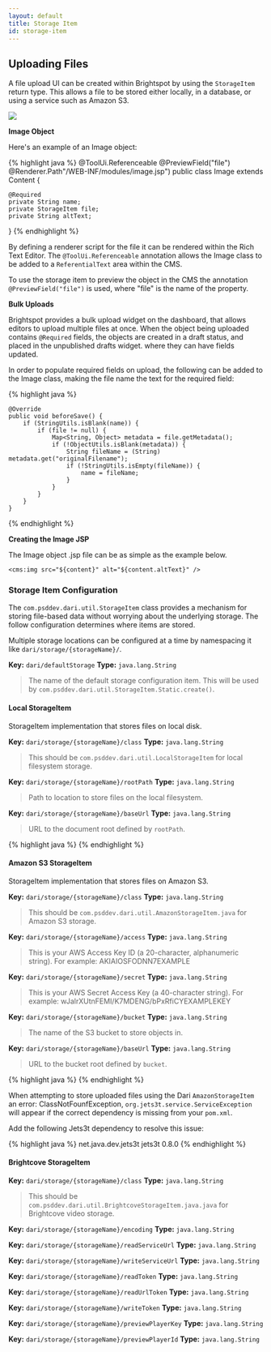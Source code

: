 ```yaml
---
layout: default
title: Storage Item
id: storage-item
---
```


<div markdown="1" class="span12">

## Uploading Files

A file upload UI can be created within Brightspot by using the `StorageItem` return type. This allows a file to be stored either locally, in a database, or using a service such as Amazon S3.

![](http://docs.brightspot.s3.amazonaws.com/storage-item-ui.png)


**Image Object**

Here's an example of an Image object:

<div class="highlight">
{% highlight java %}
@ToolUi.Referenceable
@PreviewField("file")
@Renderer.Path"/WEB-INF/modules/image.jsp")
public class Image extends Content {

    @Required
    private String name;
    private StorageItem file;
    private String altText;

}
{% endhighlight %}
</div>

By defining a renderer script for the file it can be rendered within the Rich Text Editor. The `@ToolUi.Referenceable` annotation allows the Image class to be added to a `ReferentialText` area within the CMS.

To use the storage item to preview the object in the CMS the annotation `@PreviewField("file")` is used, where "file" is the name of the property.

**Bulk Uploads**

Brightspot provides a bulk upload widget on the dashboard, that allows editors to upload multiple files at once. When the object being uploaded contains `@Required` fields, the objects are created in a draft status, and placed in the unpublished drafts widget. where they can have fields updated.

In order to populate required fields on upload, the following can be added to the Image class, making the file name the text for the required field:

<div class="highlight">
{% highlight java %}

    @Override
    public void beforeSave() {
        if (StringUtils.isBlank(name)) {
            if (file != null) {
                Map<String, Object> metadata = file.getMetadata();
                if (!ObjectUtils.isBlank(metadata)) {
                    String fileName = (String) metadata.get("originalFilename");
                    if (!StringUtils.isEmpty(fileName)) {
                        name = fileName;
                    }
                }
            }
        }
    }
{% endhighlight %}
</div>

**Creating the Image JSP**

The Image object .jsp file can be as simple as the example below.

    <cms:img src="${content}" alt="${content.altText}" />

### Storage Item Configuration

The `com.psddev.dari.util.StorageItem` class provides a mechanism for storing
file-based data without worrying about the underlying storage.  The follow
configuration determines where items are stored.

Multiple storage locations can be configured at a time by namespacing it
like `dari/storage/{storageName}/`.

**Key:** `dari/defaultStorage` **Type:** `java.lang.String`

> The name of the default storage configuration item. This will be used by
> `com.psddev.dari.util.StorageItem.Static.create()`.

#### Local StorageItem

StorageItem implementation that stores files on local disk.

**Key:** `dari/storage/{storageName}/class` **Type:** `java.lang.String`

> This should be `com.psddev.dari.util.LocalStorageItem` for local
> filesystem storage.

**Key:** `dari/storage/{storageName}/rootPath` **Type:** `java.lang.String`

> Path to location to store files on the local filesystem.

**Key:** `dari/storage/{storageName}/baseUrl` **Type:** `java.lang.String`

> URL to the document root defined by `rootPath`.

<div class="highlight">
{% highlight java %}
	<Environment name="dari/storage/local/class" override="false" type="java.lang.String" value="com.psddev.dari.util.LocalStorageItem" />
	<Environment name="dari/storage/local/rootPath" override="false" type="java.lang.String" value="PATH/webapps/media" />
	<Environment name="dari/storage/local/baseUrl" override="false" type="java.lang.String" value="http://localhost:8080/media" />
{% endhighlight %}
</div>

#### Amazon S3 StorageItem

StorageItem implementation that stores files on Amazon S3.

**Key:** `dari/storage/{storageName}/class` **Type:** `java.lang.String`

> This should be `com.psddev.dari.util.AmazonStorageItem.java` for
> Amazon S3 storage.

**Key:** `dari/storage/{storageName}/access` **Type:** `java.lang.String`

> This is your AWS Access Key ID (a 20-character,
> alphanumeric string). For example: AKIAIOSFODNN7EXAMPLE

**Key:** `dari/storage/{storageName}/secret` **Type:** `java.lang.String`

> This is your AWS Secret Access Key (a 40-character string). For example:
> wJalrXUtnFEMI/K7MDENG/bPxRfiCYEXAMPLEKEY

**Key:** `dari/storage/{storageName}/bucket` **Type:** `java.lang.String`

> The name of the S3 bucket to store objects in.

**Key:** `dari/storage/{storageName}/baseUrl` **Type:** `java.lang.String`

> URL to the bucket root defined by `bucket`.
<div class="highlight">
{% highlight java %}
	<Environment name="dari/storage/STORAGE_NAME/class" override="false" type="java.lang.String" value="com.psddev.dari.util.AmazonStorageItem" />
	<Environment name="dari/storage/STORAGE_NAME/baseUrl" override="false" type="java.lang.String" value="CDN_URL" />
	<Environment name="dari/storage/STORAGE_NAME/access" override="false" type="java.lang.String" value="AWS_KEY" />
	<Environment name="dari/storage/STORAGE_NAME/secret" override="false" type="java.lang.String" value="AWS_SECRET" />
	<Environment name="dari/storage/STORAGE_NAME/bucket" override="false" type="java.lang.String" value="BASE_URL" />
{% endhighlight %}
</div>

When attempting to store uploaded files using the Dari `AmazonStorageItem` an error: ClassNotFounfException, `org.jets3t.service.ServiceException`  will appear if the correct dependency is missing from your `pom.xml`.

Add the following Jets3t dependency to resolve this issue:
<div class="highlight">
{% highlight java %}
        <dependency>
            <groupId>net.java.dev.jets3t</groupId>
            <artifactId>jets3t</artifactId>
            <version>0.8.0</version>
        </dependency>
{% endhighlight %}
</div>

#### Brightcove StorageItem

**Key:** `dari/storage/{storageName}/class` **Type:** `java.lang.String`

> This should be `com.psddev.dari.util.BrightcoveStorageItem.java.java` for
> Brightcove video storage.

**Key:** `dari/storage/{storageName}/encoding` **Type:** `java.lang.String`

**Key:** `dari/storage/{storageName}/readServiceUrl` **Type:** `java.lang.String`

**Key:** `dari/storage/{storageName}/writeServiceUrl` **Type:** `java.lang.String`

**Key:** `dari/storage/{storageName}/readToken` **Type:** `java.lang.String`

**Key:** `dari/storage/{storageName}/readUrlToken` **Type:** `java.lang.String`

**Key:** `dari/storage/{storageName}/writeToken` **Type:** `java.lang.String`

**Key:** `dari/storage/{storageName}/previewPlayerKey` **Type:** `java.lang.String`

**Key:** `dari/storage/{storageName}/previewPlayerId` **Type:** `java.lang.String`
